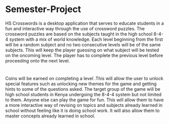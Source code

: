 # Semester-Project

HS Crosswords is a desktop application that serves to educate students in a fun and interactive way through the use of crossword puzzles. The crossword puzzles are based on the subjects taught in the high school 8-4-4 system with a mix of world knowledge. Each level beginning from the first will be a random subject and no two consecutive levels will be of the same subjects. This will keep the player guessing on what subject will be tested on the oncoming level. The player has to complete the previous level before proceeding onto the next level. 
#
Coins will be earned on completing a level .This will allow the user to unlock special features such as unlocking new themes for the game and getting hints to some of the questions asked. The target group of the game will be high school students in Kenya undergoing the 8-4-4 system but not limited to them. Anyone else can play the game for fun. This will allow them to have a more interactive way of revising on topics and subjects already learned in school without feeling like it is doing school work. It will also allow them to master concepts already learned in school.
